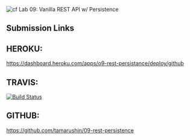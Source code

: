 ![cf](https://i.imgur.com/7v5ASc8.png) Lab 09: Vanilla REST API w/ Persistence

## Submission Links

## HEROKU: 
https://dashboard.heroku.com/apps/o9-rest-persistance/deploy/github

## TRAVIS:
[![Build Status](https://travis-ci.com/tamarushin/09-rest-persistence.svg?branch=master)](https://travis-ci.com/tamarushin/09-rest-persistence)

## GITHUB:
https://github.com/tamarushin/09-rest-persistence





